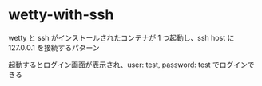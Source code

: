# wetty-with-ssh

wetty と ssh がインストールされたコンテナが 1 つ起動し、ssh host に 127.0.0.1 を接続するパターン

起動するとログイン画面が表示され、user: test, password: test でログインできる

